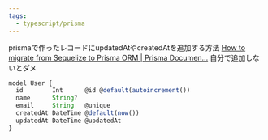 ```yaml
---
tags:
  - typescript/prisma
---
```


prismaで作ったレコードにupdatedAtやcreatedAtを追加する方法
[How to migrate from Sequelize to Prisma ORM | Prisma Documen...](https://www.prisma.io/docs/orm/more/migrating-to-prisma/migrate-from-sequelize#timestamps)
自分で追加しないとダメ

```ts
model User {
  id        Int      @id @default(autoincrement())
  name      String?
  email     String   @unique
  createdAt DateTime @default(now())
  updatedAt DateTime @updatedAt
}
```